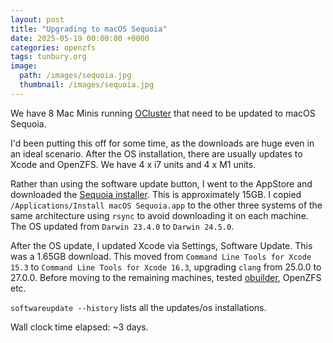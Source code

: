 ```yaml
---
layout: post
title: "Upgrading to macOS Sequoia"
date: 2025-05-19 00:00:00 +0000
categories: openzfs
tags: tunbury.org
image:
  path: /images/sequoia.jpg
  thumbnail: /images/sequoia.jpg
---
```


We have 8 Mac Minis running [OCluster](https://github.com/ocurrent/ocluster) that need to be updated to macOS Sequoia.

I'd been putting this off for some time, as the downloads are huge even in an ideal scenario. After the OS installation, there are usually updates to Xcode and OpenZFS. We have 4 x i7 units and 4 x M1 units.

Rather than using the software update button, I went to the AppStore and downloaded the [Sequoia installer](https://support.apple.com/en-gb/102662). This is approximately 15GB. I copied `/Applications/Install macOS Sequoia.app` to the other three systems of the same architecture using `rsync` to avoid downloading it on each machine. The OS updated from `Darwin 23.4.0` to `Darwin 24.5.0`.

After the OS update, I updated Xcode via Settings, Software Update. This was a 1.65GB download. This moved from `Command Line Tools for Xcode 15.3` to `Command Line Tools for Xcode 16.3`, upgrading `clang` from 25.0.0 to 27.0.0. Before moving to the remaining machines, tested [obuilder](https://github.com/ocurrent/obuilder), OpenZFS etc.

`softwareupdate --history` lists all the updates/os installations.

Wall clock time elapsed: ~3 days.
